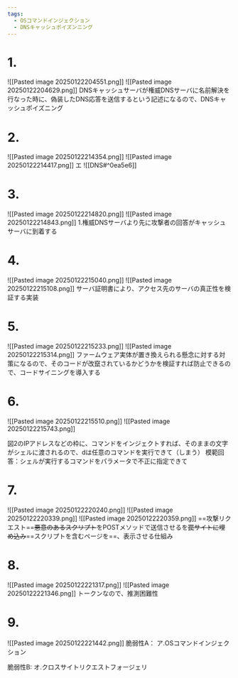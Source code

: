 ```yaml
---
tags:
  - OSコマンドインジェクション
  - DNSキャッシュポイズンニング
---
```

# 1.
![[Pasted image 20250122204551.png]]
![[Pasted image 20250122204629.png]]
DNSキャッシュサーバが権威DNSサーバに名前解決を行なった時に、偽装したDNS応答を送信するという記述になるので、DNSキャッシュポイズニング

# 2.
![[Pasted image 20250122214354.png]]
![[Pasted image 20250122214417.png]]
エ
![[DNS#^0ea5e6]]

# 3.
![[Pasted image 20250122214820.png]]
![[Pasted image 20250122214843.png]]
1.権威DNSサーバより先に攻撃者の回答がキャッシュサーバに到着する

# 4.
![[Pasted image 20250122215040.png]]
![[Pasted image 20250122215108.png]]
サーバ証明書により、アクセス先のサーバの真正性を検証する実装

# 5.
![[Pasted image 20250122215233.png]]
![[Pasted image 20250122215314.png]]
ファームウェア実体が置き換えられる懸念に対する対策になるので、そのコードが改竄されているかどうかを検証すれば防止できるので、コードサイニングを導入する

# 6.
![[Pasted image 20250122215510.png]]
![[Pasted image 20250122215743.png]]

図2のIPアドレスなどの枠に、コマンドをインジェクトすれば、そのままの文字がシェルに渡されるので、dは任意のコマンドを実行できて（しまう）
模範回答：シェルが実行するコマンドをパラメータで不正に指定できて

# 7.
![[Pasted image 20250122220240.png]]
![[Pasted image 20250122220339.png]]
![[Pasted image 20250122220359.png]]
==攻撃リクエスト==~~悪意のあるスクリプト~~をPOSTメソッドで送信させるを~~罠サイトに埋め込み~~==スクリプトを含むページを==、表示させる仕組み

# 8.
![[Pasted image 20250122221317.png]]
![[Pasted image 20250122221346.png]]
トークンなので、推測困難性

# 9.
![[Pasted image 20250122221442.png]]
脆弱性A：
ア.OSコマンドインジェクション

脆弱性B:
オ.クロスサイトリクエストフォージェリ